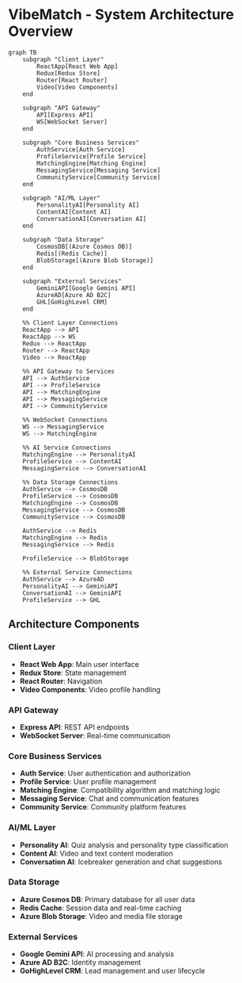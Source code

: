 # VibeMatch - System Architecture Overview

```mermaid
graph TB
    subgraph "Client Layer"
        ReactApp[React Web App]
        Redux[Redux Store]
        Router[React Router]
        Video[Video Components]
    end

    subgraph "API Gateway"
        API[Express API]
        WS[WebSocket Server]
    end

    subgraph "Core Business Services"
        AuthService[Auth Service]
        ProfileService[Profile Service]
        MatchingEngine[Matching Engine]
        MessagingService[Messaging Service]
        CommunityService[Community Service]
    end

    subgraph "AI/ML Layer"
        PersonalityAI[Personality AI]
        ContentAI[Content AI]
        ConversationAI[Conversation AI]
    end

    subgraph "Data Storage"
        CosmosDB[(Azure Cosmos DB)]
        Redis[(Redis Cache)]
        BlobStorage[(Azure Blob Storage)]
    end

    subgraph "External Services"
        GeminiAPI[Google Gemini API]
        AzureAD[Azure AD B2C]
        GHL[GoHighLevel CRM]
    end

    %% Client Layer Connections
    ReactApp --> API
    ReactApp --> WS
    Redux --> ReactApp
    Router --> ReactApp
    Video --> ReactApp

    %% API Gateway to Services
    API --> AuthService
    API --> ProfileService
    API --> MatchingEngine
    API --> MessagingService
    API --> CommunityService

    %% WebSocket Connections
    WS --> MessagingService
    WS --> MatchingEngine

    %% AI Service Connections
    MatchingEngine --> PersonalityAI
    ProfileService --> ContentAI
    MessagingService --> ConversationAI

    %% Data Storage Connections
    AuthService --> CosmosDB
    ProfileService --> CosmosDB
    MatchingEngine --> CosmosDB
    MessagingService --> CosmosDB
    CommunityService --> CosmosDB

    AuthService --> Redis
    MatchingEngine --> Redis
    MessagingService --> Redis

    ProfileService --> BlobStorage

    %% External Service Connections
    AuthService --> AzureAD
    PersonalityAI --> GeminiAPI
    ConversationAI --> GeminiAPI
    ProfileService --> GHL
```

## Architecture Components

### Client Layer

- **React Web App**: Main user interface
- **Redux Store**: State management
- **React Router**: Navigation
- **Video Components**: Video profile handling

### API Gateway

- **Express API**: REST API endpoints
- **WebSocket Server**: Real-time communication

### Core Business Services

- **Auth Service**: User authentication and authorization
- **Profile Service**: User profile management
- **Matching Engine**: Compatibility algorithm and matching logic
- **Messaging Service**: Chat and communication features
- **Community Service**: Community platform features

### AI/ML Layer

- **Personality AI**: Quiz analysis and personality type classification
- **Content AI**: Video and text content moderation
- **Conversation AI**: Icebreaker generation and chat suggestions

### Data Storage

- **Azure Cosmos DB**: Primary database for all user data
- **Redis Cache**: Session data and real-time caching
- **Azure Blob Storage**: Video and media file storage

### External Services

- **Google Gemini API**: AI processing and analysis
- **Azure AD B2C**: Identity management
- **GoHighLevel CRM**: Lead management and user lifecycle
